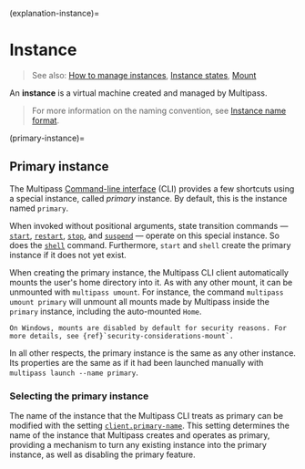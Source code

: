 (explanation-instance)=
# Instance

> See also: [How to manage instances](/how-to-guides/manage-instances/index), [Instance states](/reference/instance-states), [Mount](/explanation/mount)

An **instance** is a virtual machine created and managed by Multipass.

> For more information on the naming convention, see [Instance name format](/reference/instance-name-format).

(primary-instance)=
## Primary instance

The Multipass [Command-line interface](/reference/command-line-interface/index) (CLI) provides a few shortcuts using a special instance, called *primary* instance. By default, this is the instance named `primary`.

When invoked without positional arguments, state transition commands — [`start`](/reference/command-line-interface/start), [`restart`](/reference/command-line-interface/restart), [`stop`](/reference/command-line-interface/stop), and [`suspend`](/reference/command-line-interface/suspend) — operate on this special instance. So does the [`shell`](/reference/command-line-interface/shell) command. Furthermore, `start` and `shell` create the primary instance if it does not yet exist.

When creating the primary instance, the Multipass CLI client automatically mounts the user's home directory into it. As with any other mount, it can be unmounted with `multipass umount`. For instance, the command `multipass umount primary` will unmount all mounts made by Multipass inside the `primary` instance, including the auto-mounted `Home`.

```{note}
On Windows, mounts are disabled by default for security reasons. For more details, see {ref}`security-considerations-mount`.
```

In all other respects, the primary instance is the same as any other instance. Its properties are the same as if it had been launched manually with `multipass launch --name primary`.

### Selecting the primary instance

The name of the instance that the Multipass CLI treats as primary can be modified with the setting [`client.primary-name`](/reference/settings/client-primary-name). This setting determines the name of the instance that Multipass creates and operates as primary, providing a mechanism to turn any existing instance into the primary instance, as well as disabling the primary feature.
